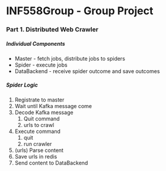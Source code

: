 # INF558Group - Group Project

### Part 1. Distributed Web Crawler

##### Individual Components

- Master - fetch jobs, distribute jobs to spiders
- Spider - execute jobs
- DataBackend - receive spider outcome and save outcomes

##### Spider Logic

1. Registrate to master
2. Wait until Kafka message come
3. Decode Kafka message
   1. Quit command
   2. urls to crawl
4. Execute command
   1. quit
   2. run crawler
5. (urls) Parse content
6. Save urls in redis
7. Send content to DataBackend
